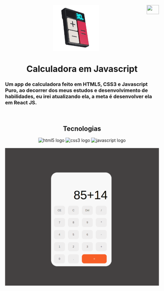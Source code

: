 <div align="center">
<a href="./README-pt-BR.md" title="Traduzir para Português (BR)"><img src="https://encrypted-tbn0.gstatic.com/images?q=tbn:ANd9GcSD9OrU-515I2yoUzp2eBxRr5esQSED4Tce19LeNxfsxQ&s" align="right" width="40px" height="30px" /></a>
  <img src="images/logo.png" width="150" />
  <h1>Calculadora em Javascript</h1>
</div>

### Um app de calculadora feito em HTML5, CSS3 e Javascript Puro, ao decorrer dos meus estudos e desenvolvimento de habilidades, eu irei atualizando ela, a meta é desenvolver ela em React JS.

<br />

<div align="center">


## Tecnologias

<img title="HTML5" src="https://cdn.jsdelivr.net/gh/devicons/devicon/icons/html5/html5-plain.svg" height="40" width="52" alt="html5 logo"  />
<img title="CSS3" src="https://cdn.jsdelivr.net/gh/devicons/devicon/icons/css3/css3-plain.svg" height="40" width="52" alt="css3 logo" />
<img title="Javascript" src="https://cdn.jsdelivr.net/gh/devicons/devicon/icons/javascript/javascript-original.svg" height="40" width="52" alt="javascript logo" />

</div>

<br />

<img src="images/screenshot.png" width="" />

